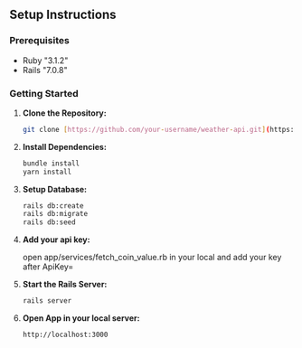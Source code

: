 
## Setup Instructions

### Prerequisites
- Ruby "3.1.2"
- Rails "7.0.8"

### Getting Started

1. **Clone the Repository:**
   ```bash
   git clone [https://github.com/your-username/weather-api.git](https://github.com/pastorp3/crypto_dashboard.git)

2. **Install Dependencies:**
   ```bash
   bundle install
   yarn install

2. **Setup Database:**
   ```bash
   rails db:create
   rails db:migrate
   rails db:seed
   
3. **Add your api key:**

   open app/services/fetch_coin_value.rb in your local and add your key  after ApiKey=

5. **Start the Rails Server:**
   ```bash
   rails server

6. **Open App in your local server:**
   ```bash
   http://localhost:3000

